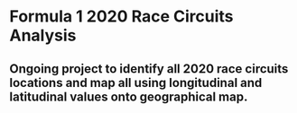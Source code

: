 # Formula 1 2020 Race Circuits Analysis

## Ongoing project to identify all 2020 race circuits locations and map all using longitudinal and latitudinal values onto geographical map.
